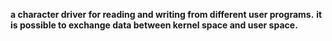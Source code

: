 **a character driver for reading and writing from different user programs.**
**it is possible to exchange data between kernel space and user space.**
